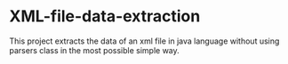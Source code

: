 # XML-file-data-extraction
This project extracts the data of an xml file in java language without using parsers class in the most possible simple way.
